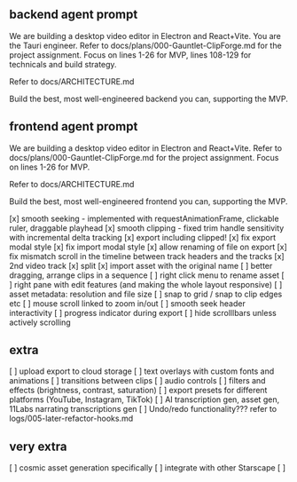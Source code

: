 ## backend agent prompt

We are building a desktop video editor in Electron and React+Vite. You are the Tauri engineer. Refer to docs/plans/000-Gauntlet-ClipForge.md for the project assignment. Focus on lines 1-26 for MVP, lines 108-129 for technicals and build strategy.

Refer to docs/ARCHITECTURE.md

Build the best, most well-engineered backend you can, supporting the MVP.

## frontend agent prompt

We are building a desktop video editor in Electron and React+Vite. Refer to docs/plans/000-Gauntlet-ClipForge.md for the project assignment. Focus on lines 1-26 for MVP.

Refer to docs/ARCHITECTURE.md

Build the best, most well-engineered frontend you can, supporting the MVP.

[x] smooth seeking - implemented with requestAnimationFrame, clickable ruler, draggable playhead
[x] smooth clipping - fixed trim handle sensitivity with incremental delta tracking
[x] export including clipped!
[x] fix export modal style
[x] fix import modal style
[x] allow renaming of file on export
[x] fix mismatch scroll in the timeline between track headers and the tracks
[x] 2nd video track
[x] split
[x] import asset with the original name
[ ] better dragging, arrange clips in a sequence
[ ] right click menu to rename asset
[ ] right pane with edit features (and making the whole layout responsive)
[ ] asset metadata: resolution and file size
[ ] snap to grid / snap to clip edges etc
[ ] mouse scroll linked to zoom in/out
[ ] smooth seek header interactivity
[ ] progress indicator during export
[ ] hide scrolllbars unless actively scrolling

## extra

[ ] upload export to cloud storage
[ ] text overlays with custom fonts and animations
[ ] transitions between clips
[ ] audio controls
[ ] filters and effects (brightness, contrast, saturation)
[ ] export presets for different platforms (YouTube, Instagram, TikTok)
[ ] AI transcription gen, asset gen, 11Labs narrating transcriptions gen
[ ] Undo/redo functionality??? refer to logs/005-later-refactor-hooks.md

## very extra

[ ] cosmic asset generation specifically
[ ] integrate with other Starscape
[ ]
